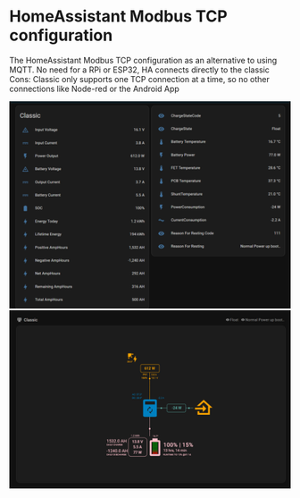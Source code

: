 
<h1>HomeAssistant Modbus TCP configuration</h1>

<p>
The HomeAssistant Modbus TCP configuration as an alternative to using MQTT.
No need for a RPi or ESP32, HA connects directly to the classic
Cons: Classic only supports one TCP connection at a time, so no other connections like Node-red or the Android App
</p>


<p align="center">
  <img src="./View_1.png" width="600"/>
  <img src="./View_2.png" width="600"/>
</p>
